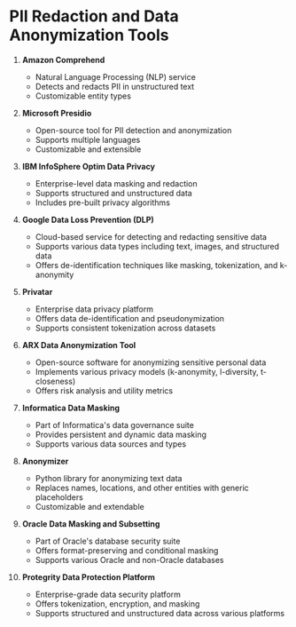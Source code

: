 # PII Redaction and Data Anonymization Tools

1. **Amazon Comprehend**
   - Natural Language Processing (NLP) service
   - Detects and redacts PII in unstructured text
   - Customizable entity types

2. **Microsoft Presidio**
   - Open-source tool for PII detection and anonymization
   - Supports multiple languages
   - Customizable and extensible

3. **IBM InfoSphere Optim Data Privacy**
   - Enterprise-level data masking and redaction
   - Supports structured and unstructured data
   - Includes pre-built privacy algorithms

4. **Google Data Loss Prevention (DLP)**
   - Cloud-based service for detecting and redacting sensitive data
   - Supports various data types including text, images, and structured data
   - Offers de-identification techniques like masking, tokenization, and k-anonymity

5. **Privatar**
   - Enterprise data privacy platform
   - Offers data de-identification and pseudonymization
   - Supports consistent tokenization across datasets

6. **ARX Data Anonymization Tool**
   - Open-source software for anonymizing sensitive personal data
   - Implements various privacy models (k-anonymity, l-diversity, t-closeness)
   - Offers risk analysis and utility metrics

7. **Informatica Data Masking**
   - Part of Informatica's data governance suite
   - Provides persistent and dynamic data masking
   - Supports various data sources and types

8. **Anonymizer**
   - Python library for anonymizing text data
   - Replaces names, locations, and other entities with generic placeholders
   - Customizable and extendable

9. **Oracle Data Masking and Subsetting**
   - Part of Oracle's database security suite
   - Offers format-preserving and conditional masking
   - Supports various Oracle and non-Oracle databases

10. **Protegrity Data Protection Platform**
    - Enterprise-grade data security platform
    - Offers tokenization, encryption, and masking
    - Supports structured and unstructured data across various platforms